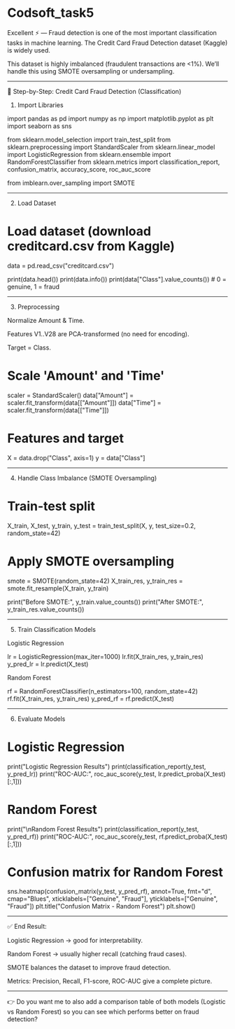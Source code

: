 # Codsoft_task5
Excellent ⚡ — Fraud detection is one of the most important classification tasks in machine learning.
The Credit Card Fraud Detection dataset (Kaggle) is widely used.

This dataset is highly imbalanced (fraudulent transactions are <1%).
We’ll handle this using SMOTE oversampling or undersampling.


---

📝 Step-by-Step: Credit Card Fraud Detection (Classification)

1. Import Libraries

import pandas as pd
import numpy as np
import matplotlib.pyplot as plt
import seaborn as sns

from sklearn.model_selection import train_test_split
from sklearn.preprocessing import StandardScaler
from sklearn.linear_model import LogisticRegression
from sklearn.ensemble import RandomForestClassifier
from sklearn.metrics import classification_report, confusion_matrix, accuracy_score, roc_auc_score

from imblearn.over_sampling import SMOTE


---

2. Load Dataset

# Load dataset (download creditcard.csv from Kaggle)
data = pd.read_csv("creditcard.csv")

print(data.head())
print(data.info())
print(data["Class"].value_counts())  # 0 = genuine, 1 = fraud


---

3. Preprocessing

Normalize Amount & Time.

Features V1..V28 are PCA-transformed (no need for encoding).

Target = Class.


# Scale 'Amount' and 'Time'
scaler = StandardScaler()
data["Amount"] = scaler.fit_transform(data[["Amount"]])
data["Time"] = scaler.fit_transform(data[["Time"]])

# Features and target
X = data.drop("Class", axis=1)
y = data["Class"]


---

4. Handle Class Imbalance (SMOTE Oversampling)

# Train-test split
X_train, X_test, y_train, y_test = train_test_split(X, y, test_size=0.2, random_state=42)

# Apply SMOTE oversampling
smote = SMOTE(random_state=42)
X_train_res, y_train_res = smote.fit_resample(X_train, y_train)

print("Before SMOTE:", y_train.value_counts())
print("After SMOTE:", y_train_res.value_counts())


---

5. Train Classification Models

Logistic Regression

lr = LogisticRegression(max_iter=1000)
lr.fit(X_train_res, y_train_res)
y_pred_lr = lr.predict(X_test)

Random Forest

rf = RandomForestClassifier(n_estimators=100, random_state=42)
rf.fit(X_train_res, y_train_res)
y_pred_rf = rf.predict(X_test)


---

6. Evaluate Models

# Logistic Regression
print("Logistic Regression Results")
print(classification_report(y_test, y_pred_lr))
print("ROC-AUC:", roc_auc_score(y_test, lr.predict_proba(X_test)[:,1]))

# Random Forest
print("\nRandom Forest Results")
print(classification_report(y_test, y_pred_rf))
print("ROC-AUC:", roc_auc_score(y_test, rf.predict_proba(X_test)[:,1]))

# Confusion matrix for Random Forest
sns.heatmap(confusion_matrix(y_test, y_pred_rf), annot=True, fmt="d", cmap="Blues",
            xticklabels=["Genuine", "Fraud"], yticklabels=["Genuine", "Fraud"])
plt.title("Confusion Matrix - Random Forest")
plt.show()


---

✅ End Result:

Logistic Regression → good for interpretability.

Random Forest → usually higher recall (catching fraud cases).

SMOTE balances the dataset to improve fraud detection.

Metrics: Precision, Recall, F1-score, ROC-AUC give a complete picture.



---

👉 Do you want me to also add a comparison table of both models (Logistic vs Random Forest) so you can see which performs better on fraud detection?

